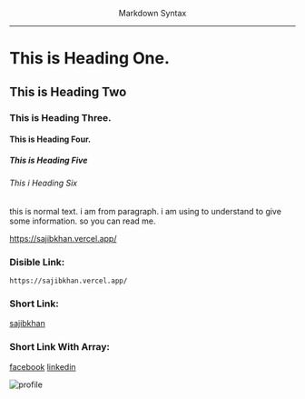 
<!-- Remember README file can understand HTML Tag -->

<p align='center'>Markdown Syntax</p>

---

<!-- Heading Syntax Start -->
# This is Heading One.
## This is Heading Two
### This is Heading Three.
#### This is Heading Four.
##### This is Heading Five
###### This i Heading Six
<!-- Heading Syntax Start -->


<!-- Paragraph Syntax Start -->
this is normal text. i am from paragraph. i am using to understand to give some information. so you can read me.
<!-- Paragraph Syntax End -->


<!-- Link Syntax Start -->
https://sajibkhan.vercel.app/

### Disible Link:

`https://sajibkhan.vercel.app/`

### Short Link:

[sajibkhan](https://sajibkhan.vercel.app/)

### Short Link With Array:

[facebook][facebook]
[linkedin][linkedin]

[facebook]: https://www.facebook.com/
[linkedin]: https://www.linkedin.com/feed/
<!-- Link Syntax End -->



<!-- Image Syntax Start -->
![profile](profile.jpg)

<!-- Image Syntax End -->